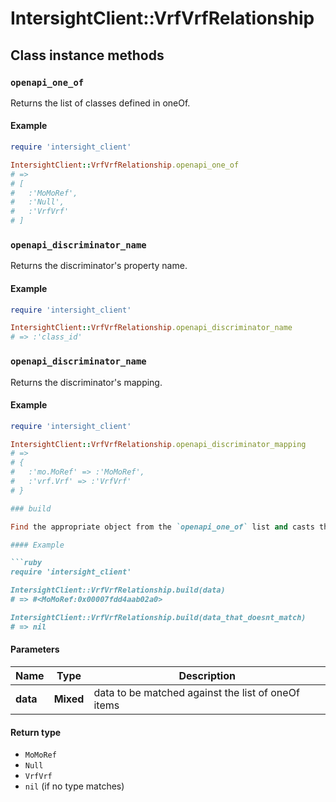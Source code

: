 # IntersightClient::VrfVrfRelationship

## Class instance methods

### `openapi_one_of`

Returns the list of classes defined in oneOf.

#### Example

```ruby
require 'intersight_client'

IntersightClient::VrfVrfRelationship.openapi_one_of
# =>
# [
#   :'MoMoRef',
#   :'Null',
#   :'VrfVrf'
# ]
```

### `openapi_discriminator_name`

Returns the discriminator's property name.

#### Example

```ruby
require 'intersight_client'

IntersightClient::VrfVrfRelationship.openapi_discriminator_name
# => :'class_id'
```

### `openapi_discriminator_name`

Returns the discriminator's mapping.

#### Example

```ruby
require 'intersight_client'

IntersightClient::VrfVrfRelationship.openapi_discriminator_mapping
# =>
# {
#   :'mo.MoRef' => :'MoMoRef',
#   :'vrf.Vrf' => :'VrfVrf'
# }

### build

Find the appropriate object from the `openapi_one_of` list and casts the data into it.

#### Example

```ruby
require 'intersight_client'

IntersightClient::VrfVrfRelationship.build(data)
# => #<MoMoRef:0x00007fdd4aab02a0>

IntersightClient::VrfVrfRelationship.build(data_that_doesnt_match)
# => nil
```

#### Parameters

| Name | Type | Description |
| ---- | ---- | ----------- |
| **data** | **Mixed** | data to be matched against the list of oneOf items |

#### Return type

- `MoMoRef`
- `Null`
- `VrfVrf`
- `nil` (if no type matches)

